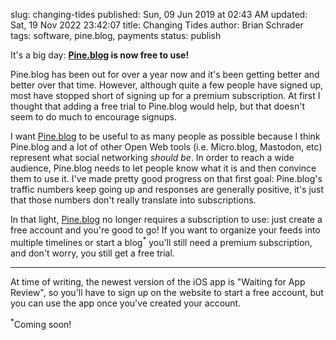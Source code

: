 slug: changing-tides
published: Sun, 09 Jun 2019 at 02:43 AM
updated: Sat, 19 Nov 2022 23:42:07 
title: Changing Tides
author: Brian Schrader
tags: software, pine.blog, payments
status: publish

It's a big day: **[Pine.blog][pine] is now free to use!**

Pine.blog has been out for over a year now and it's been getting better and better over that time. However, although quite a few people have signed up, most have stopped short of signing up for a premium subscription. At first I thought that adding a free trial to Pine.blog would help, but that doesn't seem to do much to encourage signups.

I want [Pine.blog][pine] to be useful to as many people as possible because I think Pine.blog and a lot of other Open Web tools (i.e. Micro.blog, Mastodon, etc) represent what social networking *should be*. In order to reach a wide audience, Pine.blog needs to let people know what it is and then convince them to use it. I've made pretty good progress on that first goal: Pine.blog's traffic numbers keep going up and responses are generally positive, it's just that those numbers don't really translate into subscriptions.

In that light, [Pine.blog][pine] no longer requires a subscription to use: just create a free account and you're good to go! If you want to organize your feeds into multiple timelines or start a blog<sup>*</sup> you'll still need a premium subscription, and don't worry, you still get a free trial.

-----

At time of writing, the newest version of the iOS app is "Waiting for App Review", so you'll have to sign up on the website to start a free account, but you can use the app once you've created your account.


<div class="footnote">
<sup>*</sup>Coming soon!
</div>

[pine]: https://pine.blog/?r=bs
